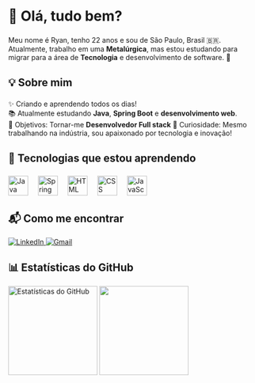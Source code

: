 <h1 align="left">👋 Olá, tudo bem?</h1>

###

<p align="left">Meu nome é Ryan, tenho 22 anos e sou de São Paulo, Brasil 🇧🇷.<br>
Atualmente, trabalho em uma <b>Metalúrgica</b>, mas estou estudando para migrar para a área de <b>Tecnologia</b> e desenvolvimento de software. 🚀</p>

###

<h2 align="left">💡 Sobre mim</h2>

###

<p align="left">
✨ Criando e aprendendo todos os dias!<br>
📚 Atualmente estudando <b>Java</b>, <b>Spring Boot</b> e <b>desenvolvimento web</b>.<br>
🎯 Objetivos: Tornar-me <b>Desenvolvedor Full stack</b>
🎲 Curiosidade: Mesmo trabalhando na indústria, sou apaixonado por tecnologia e inovação!
</p>

###

<h2 align="left">🚀 Tecnologias que estou aprendendo</h2>

###

<div align="left">
  <img src="https://cdn.jsdelivr.net/gh/devicons/devicon/icons/java/java-original.svg" height="40" alt="Java logo" />
  <img width="12" />
  <img src="https://cdn.jsdelivr.net/gh/devicons/devicon/icons/spring/spring-original.svg" height="40" alt="Spring Boot logo" />
  <img width="12" />
  <img src="https://cdn.jsdelivr.net/gh/devicons/devicon/icons/html5/html5-original.svg" height="40" alt="HTML logo" />
  <img width="12" />
  <img src="https://cdn.jsdelivr.net/gh/devicons/devicon/icons/css3/css3-original.svg" height="40" alt="CSS logo" />
  <img width="12" />
  <img src="https://cdn.jsdelivr.net/gh/devicons/devicon/icons/javascript/javascript-original.svg" height="40" alt="JavaScript logo" />
</div>

###

<h2 align="left">📬 Como me encontrar</h2>

<div align="left">
  <a href="https://www.linkedin.com/in/ryan-brandão-406034299" target="_blank">
    <img src="https://img.shields.io/badge/LinkedIn-0A66C2?style=for-the-badge&logo=linkedin&logoColor=white" alt="LinkedIn" />
  </a>
  <a href="mailto:ryandeoliveira07@gmail.com">
    <img src="https://img.shields.io/badge/Gmail-D14836?style=for-the-badge&logo=gmail&logoColor=white" alt="Gmail" />
  </a>
</div>

###

<h2 align="left">📊 Estatísticas do GitHub</h2>

<div align="left">
  <img height="180em" src="https://github-readme-stats.vercel.app/api?username=SEUUSUARIO&show_icons=true&theme=tokyonight" alt="Estatísticas do GitHub" />
  <img height="180em" src="https://github-readme-stats.vercel.app/api/top-langs/?username=SEUUSUARIO&layout=compact&langs_count=7&theme=tokyonight"/>
</div>
